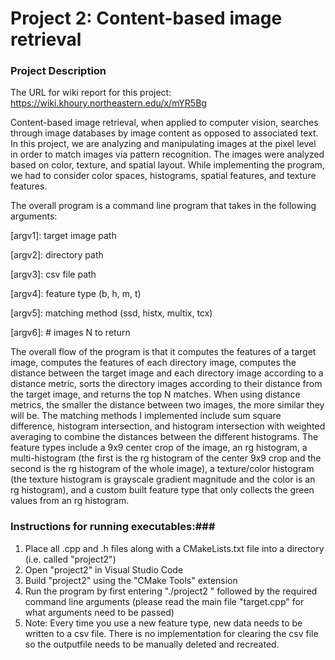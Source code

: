 # Project 2: Content-based image retrieval
### Project Description ###
The URL for wiki report for this project: 
https://wiki.khoury.northeastern.edu/x/mYR5Bg

Content-based image retrieval, when applied to computer vision, searches through image databases by image content as opposed to associated text. In this project, we are analyzing and manipulating images at the pixel level in order to match images via pattern recognition. The images were analyzed based on color, texture, and spatial layout. While implementing the program, we had to consider color spaces, histograms, spatial features, and texture features.

The overall program is a command line program that takes in the following arguments:

[argv0]: ./project2 

[argv1]: target image path

[argv2]: directory path

[argv3]: csv file path

[argv4]: feature type (b, h, m, t)

[argv5]: matching method (ssd, histx, multix, tcx)

[argv6]: # images N to return

The overall flow of the program is that it computes the features of a target image, computes the features of each directory image, computes the distance between the target image and each directory image according to a distance metric, sorts the directory images according to their distance from the target image, and returns the top N matches. When using distance metrics, the smaller the distance between two images, the more similar they will be. The matching methods I implemented include sum square difference, histogram intersection, and histogram intersection with weighted averaging to combine the distances between the different histograms. The feature types include a 9x9 center crop of the image, an rg histogram, a multi-histogram (the first is the rg histogram of the center 9x9 crop and the second is the rg histogram of the whole image), a texture/color histogram (the texture histogram is grayscale gradient magnitude and the color is an rg histogram), and a custom built feature type that only collects the green values from an rg histogram.  

### Instructions for running  executables:###
1. Place all .cpp and .h files along with a CMakeLists.txt file into a directory (i.e. called "project2")
2. Open "project2" in Visual Studio Code
3. Build "project2" using the "CMake Tools" extension
4. Run the program by first entering "./project2 " followed by the required command line arguments (please read the main file "target.cpp" for what arguments need to be passed)
5. Note: Every time you use a new feature type, new data needs to be written to a csv file. There is no implementation for clearing the csv file so the outputfile needs to be manually deleted and recreated.

